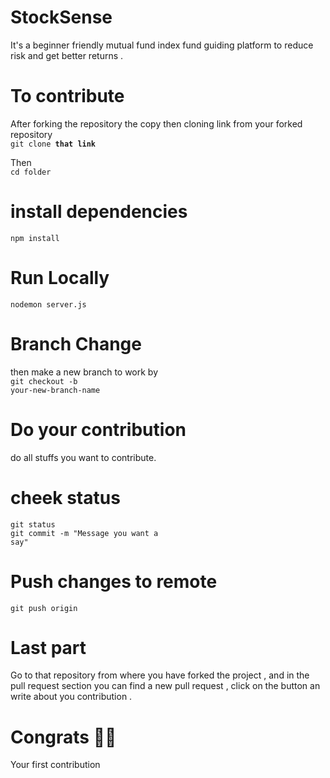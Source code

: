 # StockSense
It's a beginner friendly mutual fund index fund guiding platform to reduce risk and get better returns .

# To contribute
After forking the repository the copy then cloning link from your forked repository </br>
<code>git clone <b>that link</b></code>

Then</br> <code>cd folder</code>

# install  dependencies</br>
<code>npm install</code>

# Run Locally</br>
<code>nodemon server.js</code>



# Branch Change
then make a  new branch to work by </br>
<code>git checkout -b your-new-branch-name</code>

# Do your contribution
do all stuffs you want to contribute.

# cheek status </br>
<code>git status</code>  </br>
<code>git commit -m "Message you want a say"</code>

# Push changes to remote </br>
<code>git push origin <add-your-branch-name></code>

# Last part 
Go to that repository from where you have forked the project , and in the pull request section you can find a new pull request , click on the button an write about you contribution .


# Congrats 🚀🚀

Your first contribution



